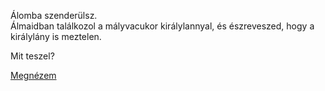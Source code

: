 Álomba szenderülsz.  
Álmaidban találkozol a mályvacukor királylannyal, és észreveszed, hogy a királylány is meztelen.

Mit teszel?

[Megnézem](megnezem/megnezem.md)
